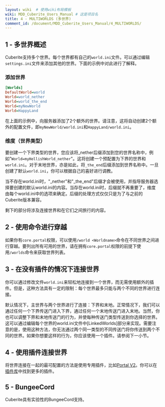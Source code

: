 ```yaml
---
layout: wiki  # 使用wiki布局模板
wiki: MDD_Cuberite_Users_Manual # 这是项目名
title: 4 - MULTIWORLDS (多世界)
comment_id: /document/MDD_Cuberite_Users_Manual/4_MULTIWORLDS/
---
```

## 1 - 多世界概述

Cuberite支持多个世界。每个世界都有自己的`world.ini`文件。可以通过编辑`settings.ini`文件来添加其他的世界。下面的示例中对此进行了解释。

### 添加世界

``` ini
[Worlds]
DefaultWorld=world
World=world_nether
World=world_the_end
World=myNewWorld
World=HappyLand
```

在上面的示例中，向服务器添加了2个额外的世界。请注意，这将自动创建2个额外的配置文件，即`myNewWorld/world.ini`和`HappyLand/world.ini`。

### 维度（世界类型）

要创建一个下界类型的世界，您应该将_nether后缀添加到您的世界名称中，例如"`World=myHellishWorld_nether`"。这将创建一个预配置为下界的世界和`world.ini`。对于末地世界，亦是如此，将`_the_end`后缀添加到世界名称中。一旦创建了默认`world.ini`，你可以根据自己的喜好进行调教。

当不存在world.ini时，"_nether"和"_the_end"后缀才会被使用，并指导服务器选择要创建的默认world.ini的内容。当存在world.ini时，后缀就不再重要了，维度由每个world.ini中的选项来确定。后缀的处理方式仅仅只是为了与之前的Cuberite版本兼容。

剩下的部分将涉及连接世界和在它们之间旅行的内容。

## 2 - 使用命令进行穿越

如果你有`core.portal`权限，可以使用`/world <Worldname>`命令在不同世界之间进行穿越。要列出所有可用的世界，请在拥有`core.portal`权限的前提下使用`/worlds`命令来获取世界列表。

## 3 - 在没有插件的情况下连接世界

你可以通过修改文件`world.ini`来轻松地连接到一个世界，而无需使用额外的插件。但是，这种方法具有一定的限制：每个世界最多只能与两个不同的世界进行连接。

默认情况下，主世界与两个世界进行了连接：下界和末地。正常情况下，我们可以通过任何一个下界传送门进入下界，通过任何一个末地传送门进入末地。当然，你也可以调整下界和末地传送门的行为，并使每种传送门类型传送到你选择的世界。这可以通过编辑每个世界的world.ini文件中[LinkedWorlds]部分来实现。需要注意的是，使用这种方法，你无法通过两个同一类型的不同传送门将你传送到两个不同的世界。如果你想要这样的行为，你应该使用一个插件。请参阅下一小节。

## 4 - 使用插件连接世界

将世界连接在一起的最可配置的方法是使用专用插件，比如[Portal V2](https://forum.cuberite.org/thread-2157.html)。你可以在[插件库](https://forum.cuberite.org/forum-2.html)中找到更多的插件。

## 5 - BungeeCord

Cuberite具有实验性的BungeeCord支持。
